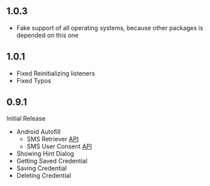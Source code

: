 ## 1.0.3
- Fake support of all operating systems, because other packages is depended on this one


## 1.0.1
- Fixed Reinitializing listeners
- Fixed Typos


## 0.9.1
Initial Release

- Android Autofill
  - SMS Retriever [API](https://developers.google.com/identity/sms-retriever/overview?hl=en)
  - SMS User Consent [API](https://developers.google.com/identity/sms-retriever/user-consent/overview)
- Showing Hint Dialog
- Getting Saved Credential
- Saving Credential
- Deleting Credential